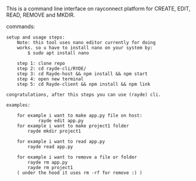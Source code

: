 This is a command line interface on rayconnect platform for CREATE, EDIT, READ, REMOVE and MKDIR.


commands:

    setup and usage steps:
        Note: this tool uses nano editor currently for doing 
        works. so u have to install nano on your system by:
            $ sudo apt install nano
        
        step 1: clone repo
        step 2: cd rayde-cli/RYDE/
        step 3: cd Rayde-host && npm install && npm start
        step 4: open new terminal
        step 5: cd Rayde-client && npm install && npm link

    congratulations, after this steps you can use (rayde) cli.

    examples:

        for example i want to make app.py file on host:
                rayde edit app.py
        for example i want to make project1 folder 
            rayde mkdir project1

        for example i want to read app.py
            rayde read app.py

        for example i want to remove a file or folder
            rayde rm app.py
            rayde rm project1
        ( under the hood it uses rm -rf for remove :) )
